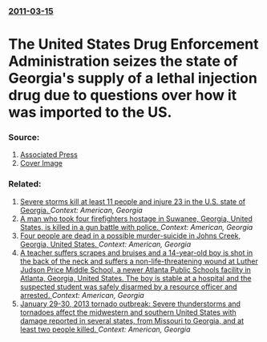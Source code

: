 ### [2011-03-15](/news/2011/03/15/index.md)

# The United States Drug Enforcement Administration seizes the state of Georgia's supply of a lethal injection drug due to questions over how it was imported to the US. 




### Source:

1. [Associated Press](http://m.apnews.com/ap/db_15980/contentdetail.htm?contentguid=hCTaerTf)
1. [Cover Image](http://img.vrvm.com/images/AP_ICON_200x200.png)

### Related:

1. [Severe storms kill at least 11 people and injure 23 in the U.S. state of Georgia. ](/news/2017/01/22/severe-storms-kill-at-least-11-people-and-injure-23-in-the-u-s-state-of-georgia.md) _Context: American, Georgia_
2. [A man who took four firefighters hostage in Suwanee, Georgia, United States, is killed in a gun battle with police. ](/news/2013/04/10/a-man-who-took-four-firefighters-hostage-in-suwanee-georgia-united-states-is-killed-in-a-gun-battle-with-police.md) _Context: American, Georgia_
3. [Four people are dead in a possible murder-suicide in Johns Creek, Georgia, United States. ](/news/2013/02/5/four-people-are-dead-in-a-possible-murder-suicide-in-johns-creek-georgia-united-states.md) _Context: American, Georgia_
4. [A teacher suffers scrapes and bruises and a 14-year-old boy is shot in the back of the neck and suffers a non-life-threatening wound at Luther Judson Price Middle School, a newer Atlanta Public Schools facility in Atlanta, Georgia, United States. The boy is stable at a hospital and the suspected student was safely disarmed by a resource officer and arrested. ](/news/2013/01/31/a-teacher-suffers-scrapes-and-bruises-and-a-14-year-old-boy-is-shot-in-the-back-of-the-neck-and-suffers-a-non-life-threatening-wound-at-luth.md) _Context: American, Georgia_
5. [January 29-30, 2013 tornado outbreak: Severe thunderstorms and tornadoes affect the midwestern and southern United States with damage reported in several states, from Missouri to Georgia, and at least two people killed. ](/news/2013/01/30/january-29a30-2013-tornado-outbreak-severe-thunderstorms-and-tornadoes-affect-the-midwestern-and-southern-united-states-with-damage-repo.md) _Context: American, Georgia_
